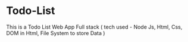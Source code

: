 # Todo-List
This is a Todo List Web App Full stack ( tech used - Node Js, Html, Css, DOM in Html, File System to store Data )
